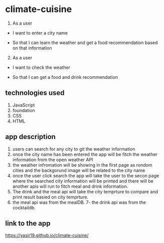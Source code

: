 # climate-cuisine

1. As a user 

* I want to enter a city name

* So that I can learn the weather and get a food recommendation based on that information


2. As a user 

* I want to check the weather 

* So that I can get a food and drink recommendation

## technologies used 
1. JavaScript
2. foundation 
3. CSS
4. HTML
## app description 
1. users can search for any city to git the weather information 
2. once the city name has been entered the app will be fitch the weather information from the open weather API 
3. the weather infromation will be showing in the first page as rondom cities and the backgorund image will be related to the city name 
4. once the user click search the app will take the user to the secon page where the searched city information will be printed and there will be another apis will run to fitch meal and drink information.
5. The drink and the meal api will take the city temprture to compare and print result basied on city temprture.
6. the meal api was from the mealDB. 7- the drink api was from the cocktaildb.

## link to the app 
https://yasir19.github.io/climate-cuisine/




